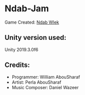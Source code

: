 # Ndab-Jam
Game Created: [Ndab Wlek](https://peepsi.itch.io/ndab-wlek)

## Unity version used:
Unity 2019.3.0f6

## Credits:
- Programmer: William AbouSharaf
- Artist: Perla AbouSharaf
- Music Composer: Daniel Wazeer
